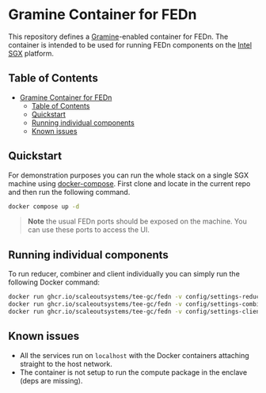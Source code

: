 # Gramine Container for FEDn
This repository defines a [Gramine](https://github.com/gramineproject/gramine)-enabled container for FEDn. The container is intended to be used for running FEDn components on the [Intel SGX](https://www.intel.com/content/www/us/en/developer/tools/software-guard-extensions/overview.html) platform.

## Table of Contents
- [Gramine Container for FEDn](#gramine-container-for-fedn)
  - [Table of Contents](#table-of-contents)
  - [Quickstart](#quickstart)
  - [Running individual components](#running-individual-components)
  - [Known issues](#known-issues)

## Quickstart
For demonstration purposes you can run the whole stack on a single SGX machine using [docker-compose](https://docs.docker.com/compose). First clone and locate in the current repo and then run the following command.

```bash
docker compose up -d
```
> **Note** the usual FEDn ports should be exposed on the machine. You can use these ports to access the UI.

## Running individual components
To run reducer, combiner and client individually you can simply run the following Docker command:

```bash
docker run ghcr.io/scaleoutsystems/tee-gc/fedn -v config/settings-reducer.yaml:/app/config/settings-reducer.yaml --net=host --privileged -d reducer # start the reducer
docker run ghcr.io/scaleoutsystems/tee-gc/fedn -v config/settings-combiner.yaml:/app/config/settings-combiner.yaml --net=host --privileged -d combiner # start the combiner
docker run ghcr.io/scaleoutsystems/tee-gc/fedn -v config/settings-client.yaml:/app/config/settings-client.yaml --net=host --privileged -d client # start the client
```

## Known issues
- All the services run on `localhost` with the Docker containers attaching straight to the host network.
- The container is not setup to run the compute package in the enclave (deps are missing).